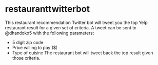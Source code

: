 # restauranttwitterbot
This restaurant recommendation Twitter bot will tweet you the top Yelp restaurant result for a given set of criteria. A tweet can be sent to @dhandoko5 with the following parameters:
- 5 digit zip code
- Price willing to pay ($)
- Type of cuisine
The restaurant bot will tweet back the top result given those criteria. 
